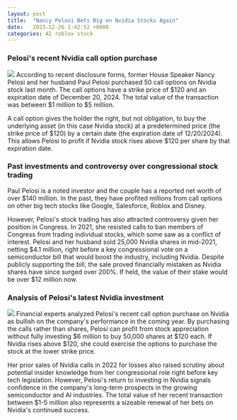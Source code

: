 ```yaml
---
layout: post
title:  "Nancy Pelosi Bets Big on Nvidia Stocks Again"
date:   2023-12-26 1:42:52 +0000
categories: AI roblox stock
---
```


### Pelosi's recent Nvidia call option purchase
![](https://nypost.com/wp-content/uploads/sites/2/2023/12/former-house-speaker-nancy-pelosi-72401633.jpg)
According to recent disclosure forms, former House Speaker Nancy Pelosi and her husband Paul Pelosi purchased 50 call options on Nvidia stock last month. The call options have a strike price of $120 and an expiration date of December 20, 2024. The total value of the transaction was between $1 million to $5 million.

A call option gives the holder the right, but not obligation, to buy the underlying asset (in this case Nvidia stock) at a predetermined price (the strike price of $120) by a certain date (the expiration date of 12/20/2024). This allows Pelosi to profit if Nvidia stock rises above $120 per share by that expiration date.
### Past investments and controversy over congressional stock trading

Paul Pelosi is a noted investor and the couple has a reported net worth of over $140 million. In the past, they have profited millions from call options on other big tech stocks like Google, Salesforce, Roblox and Disney.

However, Pelosi's stock trading has also attracted controversy given her position in Congress. In 2021, she resisted calls to ban members of Congress from trading individual stocks, which some saw as a conflict of interest. Pelosi and her husband sold 25,000 Nvidia shares in mid-2021, netting $4.1 million, right before a key congressional vote on a semiconductor bill that would boost the industry, including Nvidia. Despite publicly supporting the bill, the sale proved financially mistaken as Nvidia shares have since surged over 200%. If held, the value of their stake would be over $12 million now.

### Analysis of Pelosi's latest Nvidia investment
![](https://pbs.twimg.com/media/GB9iSopaoAAdYi4?format=jpg&name=small)
Financial experts analyzed Pelosi's recent call option purchase on Nvidia as bullish on the company's performance in the coming year. By purchasing the calls rather than shares, Pelosi can profit from stock appreciation without fully investing $6 million to buy 50,000 shares at $120 each. If Nvidia rises above $120, she could exercise the options to purchase the stock at the lower strike price.

Her prior sales of Nvidia calls in 2022 for losses also raised scrutiny about potential insider knowledge from her congressional role right before key tech legislation. However, Pelosi's return to investing in Nvidia signals confidence in the company's long-term prospects in the growing semiconductor and AI industries. The total value of her recent transaction between $1-5 million also represents a sizeable renewal of her bets on Nvidia's continued success.